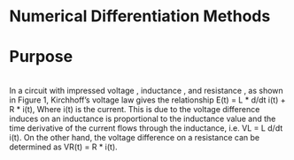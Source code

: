 # Numerical Differentiation Methods
**<h1>Purpose</h1>**  
In a circuit with impressed voltage , inductance  , and resistance  , as shown in Figure 1, Kirchhoff’s voltage law gives the relationship E(t) = L * d/dt i(t) + R * i(t), Where i(t) is the current. This is due to the voltage difference induces on an inductance is proportional to the inductance value and the time derivative of the current flows through the inductance, i.e. VL = L d/dt i(t). On the other hand, the voltage difference on a resistance can be determined as VR(t) = R * i(t).  
